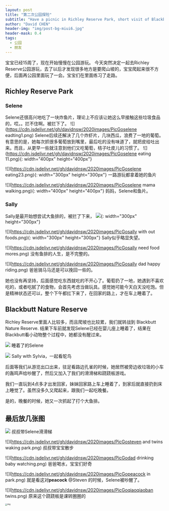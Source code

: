 ```yaml
---
layout: post
title: "第二次公园探险"
subtitle: "Have a picnic in Richley Reserve Park, short visit of Blackbutt Nature Reserve with Steven"
author: "David CHEN"
header-img: "img/post-bg-miui6.jpg"
header-mask: 0.4
tags:
  - 公园
  - 朋友
---
```


宝宝已经15周了，现在开始慢慢在公园游玩。
今天突然决定一起去Richley Reserve公园游玩，去了以后才发现很多地方是要爬山坡的，宝宝爬起来很不方便，后面再公园里面玩了一会。宝宝们在里面练习了走路。

## Richley Reserve Park

### Selene
 Selene还很高兴地吃了一块炸鱼片，理论上不应该让她这么早接触这些垃圾食品的，哎。。拦不住啊。被拦下了。
![](https://cdn.jsdelivr.net/gh/davidnsw/2020images/PicGoselene eadting1.png)
Selene后续还解决了几个炸虾片，几块西瓜，浪费了一地的葡萄。有意思的是，她每次抓很多葡萄放到嘴里，最后吃的没有味道了，就把皮给吐出来。而且，从更早一些就注意到他们又吃葡萄，桔子吐皮儿的习惯了。
![](https://cdn.jsdelivr.net/gh/davidnsw/2020images/PicGoselene eating 11.png){: width="400px" height="400px"}

![](https://cdn.jsdelivr.net/gh/davidnsw/2020images/PicGoselene eating23.png){: width="300px" height="300px"}
一路游玩都拿着她的鱼片


![](https://cdn.jsdelivr.net/gh/davidnsw/2020images/PicGoselene mama walking.png){: width="400px" height="400px"}
妈妈，Selene和鱼片。


### Sally
Sally是最开始想尝试大鱼排的，被拦了下来，
![](https://cdn.jsdelivr.net/gh/davidnsw/2020images/PicGo20200719230006.png){: width="300px" height="300px"}

![](https://cdn.jsdelivr.net/gh/davidnsw/2020images/PicGosally with out foods.png){: width="300px" height="300px"}
Sally似乎略显失望。

![](https://cdn.jsdelivr.net/gh/davidnsw/2020images/PicGosally need food mores.png)
没有鱼排的人生，是不完整的。

![](https://cdn.jsdelivr.net/gh/davidnsw/2020images/PicGosally dad happy riding.png)
爸爸骑马马还是可以挽回一些的。

她也没有再坚持，后面感觉吃东西就吃的不开心了。葡萄扔了一地，她遇到不喜欢吃的，或者吃腻了的食物，会首先考虑当做玩具。感觉她可能今天白天没吃饱。但是精神状态还可以，整个下午都扛下来了，在回家的路上，才在车上睡着了。


## Blackbutt Nature Reserve
Richley Reserve里面人比较多，而且爬坡也比较累，我们就转战到 Blackbutt Nature Reserve. 结果下车前就发现Selene已经在婴儿座上睡着了，结果在Blackbutt看小动物整个过程中，她都没有醒过来。

![](https://cdn.jsdelivr.net/gh/davidnsw/2020images/PicGo20200719230337.png)
睡着了的Selene

![](https://cdn.jsdelivr.net/gh/davidnsw/2020images/PicGo20200719230406.png)
Sally with Sylvia，一起看鸵鸟

后面等我们从游览出口出来，驻足看路边孔雀的时候，她居然被旁边收垃圾的小车的轰鸣声给吵醒了，然后又加入了我们的滑滑梯和跷跷板游戏。
 
我们一直玩到4点多才出发回家，妹妹回家路上车上睡着了，到家后就直接扔到床上睡觉了。虽然没多久又爬起来，跟我们一起吃晚餐。

是的，晚餐的时候，她又一次抓起了打个大鱼排。

## 最后放几张图

![](https://cdn.jsdelivr.net/gh/davidnsw/2020images/PicGosteven-with-selene-compressor.gif)
叔叔带Selene滑滑梯

![](https://cdn.jsdelivr.net/gh/davidnsw/2020images/PicGosteven and twins waking park.png)
叔叔带宝宝散步

![](https://cdn.jsdelivr.net/gh/davidnsw/2020images/PicGodad drinking baby watching.png)
爸爸喝水，宝宝们好奇

![](https://cdn.jsdelivr.net/gh/davidnsw/2020images/PicGopeacock in park.png)
就是看这对**peacock** @Steven 的时候，Selene被吵醒了。

![](https://cdn.jsdelivr.net/gh/davidnsw/2020images/PicGoqiaoqiaoban twins.png)
原来这个跷跷板是课转圈圈的

<img src="https://cdn.jsdelivr.net/gh/davidnsw/2020images/PicGoselene%20eating23.png" alt="img" style="zoom:40%;" />